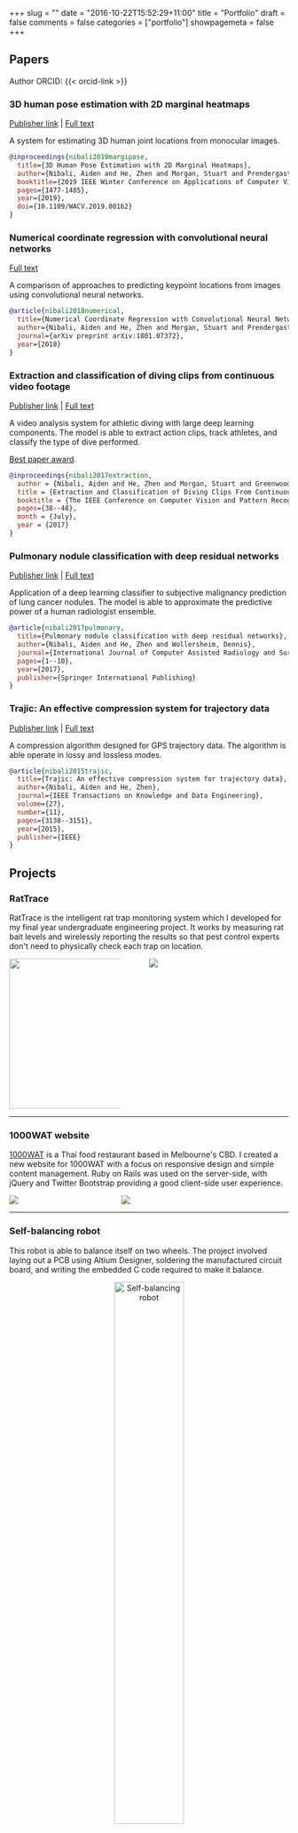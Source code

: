 +++
slug = ""
date = "2016-10-22T15:52:29+11:00"
title = "Portfolio"
draft = false
comments = false
categories = ["portfolio"]
showpagemeta = false
+++

## Papers

Author ORCID: {{< orcid-link >}}

### 3D human pose estimation with 2D marginal heatmaps

[Publisher link](https://ieeexplore.ieee.org/document/8658906)
|
[Full text](https://arxiv.org/pdf/1806.01484.pdf)

A system for estimating 3D human joint locations from monocular
images.

```bibtex
@inproceedings{nibali2019margipose,
  title={3D Human Pose Estimation with 2D Marginal Heatmaps},
  author={Nibali, Aiden and He, Zhen and Morgan, Stuart and Prendergast, Luke},
  booktitle={2019 IEEE Winter Conference on Applications of Computer Vision (WACV)},
  pages={1477-1485},
  year={2019},
  doi={10.1109/WACV.2019.00162}
}
```

### Numerical coordinate regression with convolutional neural networks

[Full text](https://arxiv.org/pdf/1801.07372.pdf)

A comparison of approaches to predicting keypoint locations from images using
convolutional neural networks.

```bibtex
@article{nibali2018numerical,
  title={Numerical Coordinate Regression with Convolutional Neural Networks},
  author={Nibali, Aiden and He, Zhen and Morgan, Stuart and Prendergast, Luke},
  journal={arXiv preprint arXiv:1801.07372},
  year={2018}
}
```

### Extraction and classification of diving clips from continuous video footage

[Publisher link](http://openaccess.thecvf.com/content_cvpr_2017_workshops/w2/html/Nibali_Extraction_and_Classification_CVPR_2017_paper.html)
|
[Full text](https://arxiv.org/pdf/1705.09003.pdf)

A video analysis system for athletic diving with large deep learning components.
The model is able to extract action clips, track athletes, and classify the
type of dive performed.

<i class="fa fa-trophy" aria-hidden="true"></i> [Best paper award](https://web.archive.org/web/20171101172550/http://www.vap.aau.dk/cvsports/).

```bibtex
@inproceedings{nibali2017extraction,
  author = {Nibali, Aiden and He, Zhen and Morgan, Stuart and Greenwood, Daniel},
  title = {Extraction and Classification of Diving Clips From Continuous Video Footage},
  booktitle = {The IEEE Conference on Computer Vision and Pattern Recognition (CVPR) Workshops},
  pages={38--48},
  month = {July},
  year = {2017}
}
```

### Pulmonary nodule classification with deep residual networks

[Publisher link](https://link.springer.com/article/10.1007%2Fs11548-017-1605-6)
|
[Full text](http://homepage.cs.latrobe.edu.au/zhe/files/Pulmonary_nodule.pdf)

Application of a deep learning classifier to subjective malignancy prediction
of lung cancer nodules. The model is able to approximate the predictive power
of a human radiologist ensemble.

```bibtex
@article{nibali2017pulmonary,
  title={Pulmonary nodule classification with deep residual networks},
  author={Nibali, Aiden and He, Zhen and Wollersheim, Dennis},
  journal={International Journal of Computer Assisted Radiology and Surgery},
  pages={1--10},
  year={2017},
  publisher={Springer International Publishing}
}
```

### Trajic: An effective compression system for trajectory data

[Publisher link](http://ieeexplore.ieee.org/document/7112156/)
|
[Full text](http://homepage.cs.latrobe.edu.au/zhe/files/trajic.pdf)

A compression algorithm designed for GPS trajectory data. The algorithm is able
operate in lossy and lossless modes.

```bibtex
@article{nibali2015trajic,
  title={Trajic: An effective compression system for trajectory data},
  author={Nibali, Aiden and He, Zhen},
  journal={IEEE Transactions on Knowledge and Data Engineering},
  volume={27},
  number={11},
  pages={3138--3151},
  year={2015},
  publisher={IEEE}
}
```

## Projects

### RatTrace

RatTrace is the intelligent rat trap monitoring system which I developed for my
final year undergraduate engineering project. It works by measuring rat bait
levels and wirelessly reporting the results so that pest control experts don't
need to physically check each trap on location.

<div style="float: left; display: block; width: 40%;">
  <a href="/img/rattrace_in_trap.jpg">
    <img style="height: 270px" src="/img/rattrace_in_trap.jpg">
  </a>
</div>
<div class="tablet-frame" style="width: 50%; float: right;">
  <a href="/img/rattrace_web_interface.png">
    <img src="/img/rattrace_web_interface.png">
  </a>
</div>
<div style="clear:both;"></div>

***

### 1000WAT website

[1000WAT](http://1000wat.com.au) is a Thai food restaurant based in Melbourne's
CBD. I created a new website for 1000WAT with a focus on responsive design and
simple content management. Ruby on Rails was used on the server-side, with
jQuery and Twitter Bootstrap providing a good client-side user experience.

<div class="mobile-frame" style="width: 20%; float:left;">
  <a href="/img/1000wat_mobile.jpg">
    <img src="/img/1000wat_mobile.jpg">
  </a>
</div>
<div class="tablet-frame" style="width: 60%; float: right;">
  <a href="/img/1000wat_tablet.jpg">
    <img src="/img/1000wat_tablet.jpg">
  </a>
</div>
<div style="clear:both;"></div>

***

### Self-balancing robot

This robot is able to balance itself on two wheels. The project involved
laying out a PCB using Altium Designer, soldering the manufactured circuit board,
and writing the embedded C code required to make it balance.

<div style="text-align: center">
  <a href="/img/balancing_robot.jpg">
    <img alt="Self-balancing robot" src="/img/balancing_robot.jpg" style="width: 50%;">
  </a>
</div>

***

### Seed-dropping robot

The seed-dropping robot was created as an entrant for the 2014
[National Instruments Autonomous Robotics Commpetition](http://australia.ni.com/ni-arc).
This robot was able to navigate an obstacle course unassisted, using feedback
from a LiDAR and wheel encoders to determine an appropriate course.

This project was developed by a team of students from La Trobe University, and
was a finalist in the 2014 NI ARC competition.

<div style="text-align: center">
  <a href="/img/seed_dropping_robot.jpg">
    <img alt="Self-balancing robot" src="/img/seed_dropping_robot.jpg" style="width: 40%;">
  </a>
</div>

***

### Home Guardian

Home Guardian is a home monitoring system designed for people who live alone and
are at an increased risk of falling victim to an injury or illness in and around
the home that would otherwise affect their ability to seek help on their own.

This project was developed by a team of students from La Trobe University,
and won 1st place in Telstra's inaugral M2M University Challenge in 2013.

<div style="text-align: center">
  <a href="/img/home_guardian.jpg">
    <img alt="Home Guardian device" src="/img/home_guardian.jpg" style="width: 50%;">
  </a>
</div>

***

### MediCom

MediCom is a real-time communication system designed for use in the medical
sector. It makes use of WebRTC for video conferencing capabilities and runs on
both mobile devices and PCs.

This project was developed by a team of students from La Trobe University
according to a brief from Ericsson Australia.

<div style="text-align: center">
  <a href="/img/medicom.jpg">
    <img alt="MediCom app" src="/img/medicom.jpg" style="width: 50%;">
  </a>
</div>
